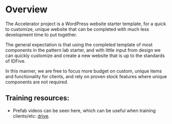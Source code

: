 # Overview

The Accelerator project is a WordPress website starter template, for a quick to customize, unique website that can be completed with much less development time to put together.

The general expectation is that using the completed template of most components in the pattern lab starter, and with little input from design we can quickly customize and create a new website that is up to the standards of IDFive.

In this manner, we are free to focus more budget on custom, unique items and functionality for clients, and rely on proven stock features where unique components are not required.

## Training resources:

- Prefab videos can be seen here, which can be useful when training clients/etc: [drive]( https://drive.google.com/drive/u/0/folders/1_VaRB8jf3zD-sbukrUPyLLYnYqU3hfTY).